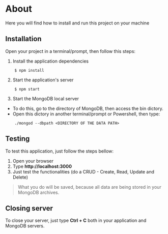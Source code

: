 # About
Here you will find how to install and run this project on your machine

## Installation
Open your project in a terminal/prompt, then follow this steps:

1. Install the application dependencies 
```
    $ npm install
```
2. Start the application's server
```    
    $ npm start
```
3. Start the MongoDB local server
  
- To do this, go to the directory of MongoDB, then access the bin dictory.
- Open this dictory in another terminal/prompt or Powershell, then type:
```    
    ./mongod --dbpath <DIRECTORY OF THE DATA PATH>
```  

## Testing
To test this application, just follow the steps bellow:
1. Open your browser
2. Type **http://localhost:3000**
3. Just test the functionalities (do a CRUD - Create, Read, Update and Delete)

> What you do will be saved, because all data are being stored in your MongoDB archives.

## Closing server
To close your server, just type **Ctrl + C** both in your application and MongoDB servers. 

